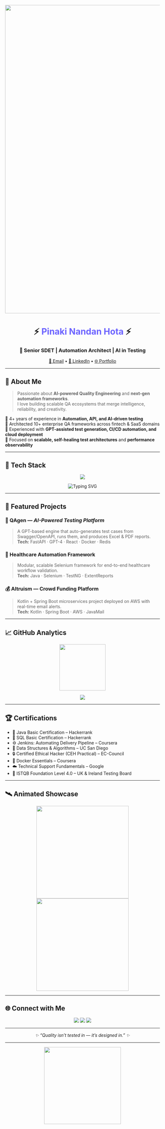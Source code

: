 <p align="center">
  <img src="https://media.giphy.com/media/Y4ak9Ki2GZCbJxAnJD/giphy.gif" width="1000" />
</p>

<h1 align="center">
  ⚡ <span style="color:#6C63FF;">Pinaki Nandan Hota</span> ⚡  
</h1>

<h3 align="center">
  🚀 Senior SDET | Automation Architect | AI in Testing  
</h3>

<p align="center">
  <a href="mailto:mjpinaki@gmail.com">📧 Email</a> •
  <a href="https://www.linkedin.com/in/pinaki-nandan-hota/">💼 LinkedIn</a> •
  <a href="https://pinaki1010.github.io/">🌐 Portfolio</a>
</p>

---

## 🌌 About Me

> Passionate about **AI-powered Quality Engineering** and **next-gen automation frameworks**.  
> I love building scalable QA ecosystems that merge intelligence, reliability, and creativity.  

🔹 4+ years of experience in **Automation, API, and AI-driven testing**  
🔹 Architected 10+ enterprise QA frameworks across fintech & SaaS domains  
🔹 Experienced with **GPT-assisted test generation, CI/CD automation, and cloud deployment**  
🔹 Focused on **scalable, self-healing test architectures** and **performance observability**  

---

## 🧠 Tech Stack

<p align="center">
  <img src="https://skillicons.dev/icons?i=java,spring,selenium,postman,jenkins,aws,docker,linux,python,html,css,js,git,github,react,vscode" />
</p>

<p align="center">
  <img src="https://readme-typing-svg.herokuapp.com?font=Fira+Code&pause=1000&color=6C63FF&center=true&vCenter=true&width=600&lines=Automation+Architect;AI+in+Testing;Java+%7C+Selenium+%7C+RestAssured;Performance+%7C+Security+%7C+CI%2FCD;Always+Learning+Always+Building" alt="Typing SVG" />
</p>

---

## 🧩 Featured Projects

### 🤖 QAgen — *AI-Powered Testing Platform*
> A GPT-based engine that auto-generates test cases from Swagger/OpenAPI, runs them, and produces Excel & PDF reports.  
**Tech:** FastAPI · GPT-4 · React · Docker · Redis  

### 💉 Healthcare Automation Framework  
> Modular, scalable Selenium framework for end-to-end healthcare workflow validation.  
**Tech:** Java · Selenium · TestNG · ExtentReports  

### 💰 Altruism — Crowd Funding Platform  
> Kotlin + Spring Boot microservices project deployed on AWS with real-time email alerts.  
**Tech:** Kotlin · Spring Boot · AWS · JavaMail  

---

## 📈 GitHub Analytics

<p align="center">
  <img src="https://github-readme-stats.vercel.app/api?username=pinaki1010&show_icons=true&theme=radical" height="150px"/>

<p align="center">
  <img src="https://github-readme-activity-graph.vercel.app/graph?username=pinaki1010&theme=react-dark&hide_border=true&custom_title=My%20GitHub%20Activity" />
</p>

---

## 🏆 Certifications

- 🧩 Java Basic Certification – Hackerrank  
- 💾 SQL Basic Certification – Hackerrank  
- ⚙️ Jenkins: Automating Delivery Pipeline – Coursera  
- 🧠 Data Structures & Algorithms – UC San Diego  
- 🔒 Certified Ethical Hacker (CEH Practical) – EC-Council  
- 🐋 Docker Essentials – Coursera  
- ☁️ Technical Support Fundamentals – Google  
- 🧾 ISTQB Foundation Level 4.0 – UK & Ireland Testing Board  

---

## 🛰️ Animated Showcase

<p align="center">
  <img src="https://media.giphy.com/media/qgQUggAC3Pfv687qPC/giphy.gif" width="300" />
  <img src="https://media.giphy.com/media/Ll22OhMLAlVDb8UQWe/giphy.gif" width="300" />

</p>

---

## 🌐 Connect with Me

<p align="center">
  <a href="https://www.linkedin.com/in/pinaki-nandan-hota/"><img src="https://img.shields.io/badge/LinkedIn-%230A66C2.svg?style=for-the-badge&logo=linkedin&logoColor=white"/></a>
  <a href="mailto:mjpinaki@gmail.com"><img src="https://img.shields.io/badge/Gmail-D14836?style=for-the-badge&logo=gmail&logoColor=white"/></a>
  <a href="https://pinaki1010.github.io/"><img src="https://img.shields.io/badge/Portfolio-000000?style=for-the-badge&logo=vercel&logoColor=white"/></a>
</p>

---


<p align="center">
  <em>✨ “Quality isn’t tested in — it’s designed in.” ✨</em>
</p>

---

<p align="center">
  <img src="https://raw.githubusercontent.com/rahulbanerjee26/githubProfileReadmeGenerator/main/gifs/dev.gif" width="250">
</p>
